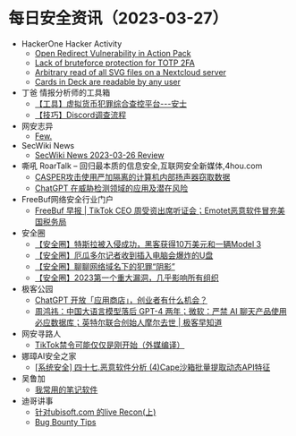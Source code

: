 # 每日安全资讯（2023-03-27）

- HackerOne Hacker Activity
  - [Open Redirect Vulnerability in Action Pack](https://hackerone.com/reports/1865991)
  - [Lack of bruteforce protection for TOTP 2FA](https://hackerone.com/reports/1265709)
  - [Arbitrary read of all SVG files on a Nextcloud server](https://hackerone.com/reports/1302155)
  - [Cards in Deck are readable by any user](https://hackerone.com/reports/1331728)
- 丁爸 情报分析师的工具箱
  - [【工具】虚拟货币犯罪综合查控平台---安士](https://mp.weixin.qq.com/s?__biz=MzI2MTE0NTE3Mw==&mid=2651135551&idx=1&sn=e9ae2982b03a7840ae0969e0444bc9fa&chksm=f1af6905c6d8e0135277700c162c3f10d58a20faf43e65752c738d2e96bcb422e610373ca369&scene=58&subscene=0#rd)
  - [​【技巧】Discord调查流程](https://mp.weixin.qq.com/s?__biz=MzI2MTE0NTE3Mw==&mid=2651135551&idx=2&sn=82ed83483d58e1031542cc4a365c7bfe&chksm=f1af6905c6d8e0139fe8c9e344c674541faad1c8864c5b089342b08efb0ca1bfa07cbfb33bbd&scene=58&subscene=0#rd)
- 网安志异
  - [Few.](https://mp.weixin.qq.com/s?__biz=MzAxNzYyNzMyNg==&mid=2664232467&idx=1&sn=d94c2ff37df0f63e9534ba78971a063f&chksm=80daf7c2b7ad7ed4b1bc72da66dc6f71215754a79d79da6c74cb1756b7a64e02abd793bad296&scene=58&subscene=0#rd)
- SecWiki News
  - [SecWiki News 2023-03-26 Review](http://www.sec-wiki.com/?2023-03-26)
- 嘶吼 RoarTalk – 回归最本质的信息安全,互联网安全新媒体,4hou.com
  - [CASPER攻击使用严加隔离的计算机内部扬声器窃取数据](https://www.4hou.com/posts/gXBY)
  - [ChatGPT 在威胁检测领域的应用及潜在风险](https://www.4hou.com/posts/50jB)
- FreeBuf网络安全行业门户
  - [FreeBuf 早报 | TikTok CEO 周受资出席听证会；Emotet恶意软件冒充美国税务局](https://www.freebuf.com/news/361616.html)
- 安全圈
  - [【安全圈】特斯拉被入侵成功，黑客获得10万美元和一辆Model 3](https://mp.weixin.qq.com/s?__biz=MzIzMzE4NDU1OQ==&mid=2652031856&idx=1&sn=bfa479596cad223ff9e5ba25b4e62efd&chksm=f36fe730c4186e2627b328df39ac503ed37fe4fa53acfc27088f1ca1fe119ad564c063c3c618&scene=58&subscene=0#rd)
  - [【安全圈】厄瓜多尔记者收到插入电脑会爆炸的U盘](https://mp.weixin.qq.com/s?__biz=MzIzMzE4NDU1OQ==&mid=2652031856&idx=2&sn=fa273a216da2d4e45e2a62bddc747072&chksm=f36fe730c4186e260b0178640ad7d800a7d1b656e783880925b5d22b096564a1a816a50721d4&scene=58&subscene=0#rd)
  - [【安全圈】聊聊网络域名下的犯罪“阴影”](https://mp.weixin.qq.com/s?__biz=MzIzMzE4NDU1OQ==&mid=2652031856&idx=3&sn=a60e940ae589ef2648400117b32c4d7d&chksm=f36fe730c4186e2640cb82c2fc306ae86a5dd70675e2fd21f3e651e2f968d5e0f0ca17fc3f47&scene=58&subscene=0#rd)
  - [【安全圈】2023第一个重大漏洞，几乎影响所有组织](https://mp.weixin.qq.com/s?__biz=MzIzMzE4NDU1OQ==&mid=2652031856&idx=4&sn=c9f626a533e011a570bff35aa6a8918d&chksm=f36fe730c4186e26cbf2b6dbacb8cb52d4f5399aa0df0aa8f3b4e636fabe2e7b176965026a13&scene=58&subscene=0#rd)
- 极客公园
  - [ChatGPT 开放「应用商店」，创业者有什么机会？](https://mp.weixin.qq.com/s?__biz=MTMwNDMwODQ0MQ==&mid=2652987307&idx=1&sn=3a42a0b55e47c2549af426952e2e612e&chksm=7e54221d4923ab0ba8ecff05e415ec9058d24f989a49213b0ebcdf2911aa993fd8dacda4694f&scene=58&subscene=0#rd)
  - [周鸿祎：中国大语言模型落后 GPT-4 两年；微软：严禁 AI 聊天产品使用必应数据库；英特尔联合创始人摩尔去世 | 极客早知道](https://mp.weixin.qq.com/s?__biz=MTMwNDMwODQ0MQ==&mid=2652987217&idx=1&sn=bd438bd29223da51157a58005d7d6afd&chksm=7e5422e74923abf177015d04e387939ee673fb67dc4666d09dd3885085a2e4c2d7ad2f9def1d&scene=58&subscene=0#rd)
- 网安寻路人
  - [TikTok禁令可能仅仅是刚开始（外媒编译）](https://mp.weixin.qq.com/s?__biz=MzIxODM0NDU4MQ==&mid=2247499367&idx=1&sn=bb2e4afb14c15b313c14a9525821e79a&chksm=97e9438da09eca9b9845875fdced023bb05cca99adff778dea53c6dca7c0498fdaf9d0ce3beb&scene=58&subscene=0#rd)
- 娜璋AI安全之家
  - [[系统安全] 四十七.恶意软件分析 (4)Cape沙箱批量提取动态API特征](https://mp.weixin.qq.com/s?__biz=Mzg5MTM5ODU2Mg==&mid=2247498025&idx=1&sn=5d97c115b4ab670be999638da5915adc&chksm=cfcf49e4f8b8c0f24e5a37e375302748665292dfa7411618102dafc82f8c9c4c8c2f921fe5cb&scene=58&subscene=0#rd)
- 吴鲁加
  - [我常用的笔记软件](https://mp.weixin.qq.com/s?__biz=Mzg5NDY4ODM1MA==&mid=2247484387&idx=1&sn=4ea8ff6f05512bf23cd66a543b5d6dae&chksm=c01a8ed2f76d07c4b091a758190cdc9be2f038b5f84864ab8ee655fd1e243aae395e1461b200&scene=58&subscene=0#rd)
- 迪哥讲事
  - [针对ubisoft.com 的live Recon(上)](https://mp.weixin.qq.com/s?__biz=MzIzMTIzNTM0MA==&mid=2247488349&idx=1&sn=6e518b467d6f94322e84f610fd9b58cf&chksm=e8a6193edfd19028256e50330daa41ea6722485b7a814f71d305f6ab98a28fbb0e89006f9554&scene=58&subscene=0#rd)
  - [Bug Bounty Tips](https://mp.weixin.qq.com/s?__biz=MzIzMTIzNTM0MA==&mid=2247488349&idx=2&sn=241aec0dbc1ada078f1f345d39517770&chksm=e8a6193edfd19028a9bde0fb47793b05cbe5108bef34ce514eb750a84902d99acff5b9e58c14&scene=58&subscene=0#rd)

